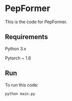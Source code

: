# PepFormer
This is the code for PepFormer.

## Requirements
Python 3.x

Pytorch ~ 1.6

## Run
To run this code:
```python
python main.py
```
